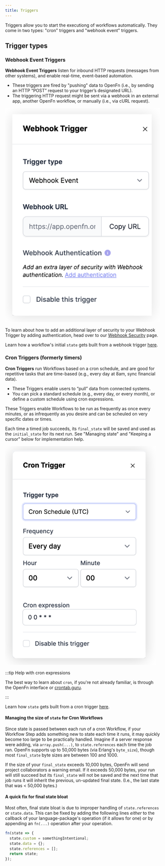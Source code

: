 ```yaml
---
title: Triggers
---
```


Triggers allow you to start the executiong of workflows automatically. They come
in two types: "cron" triggers and "webhook event" triggers.

## Trigger types

### Webhook Event Triggers

**Webhook Event Triggers** listen for inbound HTTP requests (messages from other
systems), and enable real-time, event-based automation.

- These triggers are fired by "pushing" data to OpenFn (i.e., by sending an HTTP
  “POST” request to your trigger’s designated URL).
- The triggering HTTP request might be sent via a webhook in an external app,
  another OpenFn workflow, or manually (i.e., via cURL request).

![Webhook Trigger](/img/webhook_trigger.png)

To learn about how to add an additional layer of security to your Webhook
Trigger by adding authentication, head over to our
[Webhook Security](../manage-projects/webhook-auth.md) page.

Learn how a workflow's initial `state` gets built from a webhook trigger
[here](../jobs/state#webhook-triggered-runs).

### Cron Triggers (formerly timers)

**Cron Triggers** run Workflows based on a cron schedule, and are good for
repetitive tasks that are time-based (e.g., every day at 8am, sync financial
data).

- These Triggers enable users to “pull” data from connected systems.
- You can pick a standard schedule (e.g., every day, or every month), or define
  a custom schedule using cron expressions.

These Triggers enable Workflows to be run as frequently as once every minutes,
or as infrequently as you desire and can be scheuled on very specific dates or
times.

Each time a timed job succeeds, its `final_state` will be saved and used as the
`initial_state` for its next run. See "Managing state" and "Keeping a cursor"
below for implementation help.

![Cron Trigger](/img/cron_trigger.png)

:::tip Help with cron expressions

The best way to learn about `cron`, if you're not already familiar, is through
the OpenFn interface or
<a href="https://crontab.guru" target="_blank">crontab.guru</a>.

:::

Learn how `state` gets built from a cron trigger
[here](../jobs/state#cron-triggered-runs).

#### Managing the size of `state` for Cron Workflows

Since state is passed between each run of a cron Workflow, if your Workflow Step
adds something new to state each time it runs, it may quickly become too large
to be practically handled. Imagine if a server response were adding, via
`array.push(...)`, to `state.references` each time the job ran. OpenFn supports
up to 50,000 bytes (via Erlang's `byte_size`), though most `final_state` byte
sizes are between 100 and 1000.

If the size of your `final_state` exceeds 10,000 bytes, OpenFn will send project
collaborators a warning email. If it exceeds 50,000 bytes, your run will still
succeed but its `final_state` will not be saved and the next time that job runs
it will inherit the previous, un-updated final state. (I.e., the last state that
was < 50,000 bytes.)

#### A quick fix for final state bloat

Most often, final state bloat is due to improper handling of `state.references`
or `state.data`. This can be fixed by adding the following lines _either_ to the
callback of your language-package's operation (if it allows for one) or by
appending an `fn(...)` operation after your operation.

```js
fn(state => {
  state.custom = somethingIntentional;
  state.data = {};
  state.references = [];
  return state;
});
```
